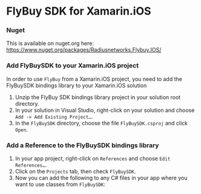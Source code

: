 # FlyBuy SDK for Xamarin.iOS

### Nuget

This is available on nuget.org here: https://www.nuget.org/packages/Radiusnetworks.Flybuy.IOS/

### Add FlyBuySDK to your Xamarin.iOS project

In order to use `FlyBuy` from a Xamarin.iOS project, you need to add the FlyBuySDK bindings library to your Xamarin.iOS solution

1. Unzip the FlyBuy SDK bindings library project in your solution root directory.
2. In your solution in Visual Studio, right-click on your solution and choose `Add -> Add Existing Project…`.
3. In the `FlyBuySDK` directory, choose the file `FlyBuySDK.csproj` and click `Open`.

### Add a Reference to the FlyBuySDK bindings library

1. In your app project, right-click on `References` and choose `Edit References…`.
2. Click on the `Projects` tab, then check `FlyBuySDK`.
3. Now you can add the following to any C# files in your app where you want to use classes from `FlyBuySDK`:

